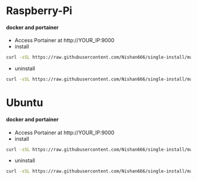 # Raspberry-Pi

#### docker and portainer 
- Access Portainer at http://YOUR_IP:9000
- install
```bash
curl -sSL https://raw.githubusercontent.com/Nishan666/single-install/main/raspberry-pi/install-docker-portainer.sh | bash
```
- uninstall
```bash
curl -sSL https://raw.githubusercontent.com/Nishan666/single-install/main/raspberry-pi/uninstall-docker-portainer.sh | bash
```

# Ubuntu

#### docker and portainer
  - Access Portainer at http://YOUR_IP:9000
- install
```bash
curl -sSL https://raw.githubusercontent.com/Nishan666/single-install/main/ubuntu-22.04/install-docker-portainer.sh | bash
```
- uninstall
```bash
curl -sSL https://raw.githubusercontent.com/Nishan666/single-install/main/ubuntu-22.04/uninstall-docker-portainer.sh | bash
```
